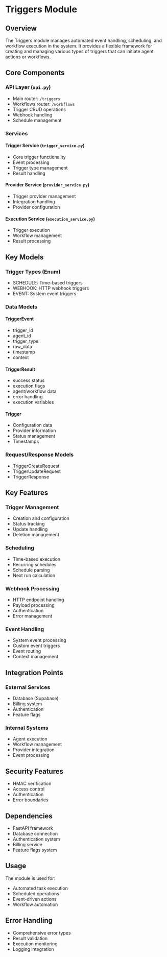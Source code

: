 # Triggers Module

## Overview
The Triggers module manages automated event handling, scheduling, and workflow execution in the system. It provides a flexible framework for creating and managing various types of triggers that can initiate agent actions or workflows.

## Core Components

### API Layer (`api.py`)
- Main router: `/triggers`
- Workflows router: `/workflows`
- Trigger CRUD operations
- Webhook handling
- Schedule management

### Services

#### Trigger Service (`trigger_service.py`)
- Core trigger functionality
- Event processing
- Trigger type management
- Result handling

#### Provider Service (`provider_service.py`)
- Trigger provider management
- Integration handling
- Provider configuration

#### Execution Service (`execution_service.py`)
- Trigger execution
- Workflow management
- Result processing

## Key Models

### Trigger Types (Enum)
- SCHEDULE: Time-based triggers
- WEBHOOK: HTTP webhook triggers
- EVENT: System event triggers

### Data Models

#### TriggerEvent
- trigger_id
- agent_id
- trigger_type
- raw_data
- timestamp
- context

#### TriggerResult
- success status
- execution flags
- agent/workflow data
- error handling
- execution variables

#### Trigger
- Configuration data
- Provider information
- Status management
- Timestamps

### Request/Response Models
- TriggerCreateRequest
- TriggerUpdateRequest
- TriggerResponse

## Key Features

### Trigger Management
- Creation and configuration
- Status tracking
- Update handling
- Deletion management

### Scheduling
- Time-based execution
- Recurring schedules
- Schedule parsing
- Next run calculation

### Webhook Processing
- HTTP endpoint handling
- Payload processing
- Authentication
- Error management

### Event Handling
- System event processing
- Custom event triggers
- Event routing
- Context management

## Integration Points

### External Services
- Database (Supabase)
- Billing system
- Authentication
- Feature flags

### Internal Systems
- Agent execution
- Workflow management
- Provider integration
- Event processing

## Security Features
- HMAC verification
- Access control
- Authentication
- Error boundaries

## Dependencies
- FastAPI framework
- Database connection
- Authentication system
- Billing service
- Feature flags system

## Usage
The module is used for:
- Automated task execution
- Scheduled operations
- Event-driven actions
- Workflow automation

## Error Handling
- Comprehensive error types
- Result validation
- Execution monitoring
- Logging integration
